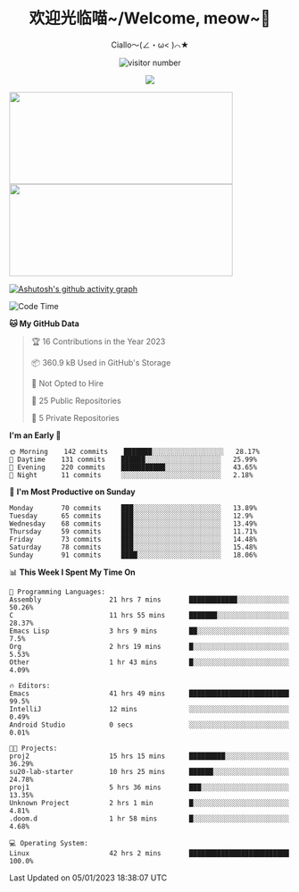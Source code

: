 <div align="center">
  <h1>欢迎光临喵~/Welcome, meow~👋</h1>
  <p>Ciallo～(∠・ω< )⌒★</p>
</div>

<p align="center">
  <img src="https://count.getloli.com/get/@Ziqi-Yang?theme=rule34" alt="visitor number" />
</p>

<p align="center">
  <img src="https://skillicons.dev/icons?i=c,py,flutter,go,java,js,linux,emacs" />
</p>

<a href="https://github.com/Ziqi-Yang?tab=repositories">
   <img height="165" width="400" src="https://github-readme-stats.vercel.app/api?username=Ziqi-Yang&show_icons=true&include_all_commits=true&hide_border=true" />
  <img height="165" width="400" src="https://svg-banners.vercel.app/api?type=luminance&text1=Be%20Fantastic🌞&width=400&height=165" />
</a>


[![Ashutosh's github activity graph](https://github-readme-activity-graph.cyclic.app/graph?username=Ziqi-Yang&theme=github)](https://github.com/ashutosh00710/github-readme-activity-graph)

<!--START_SECTION:waka-->
![Code Time](http://img.shields.io/badge/Code%20Time-350%20hrs%2056%20mins-blue)

**🐱 My GitHub Data** 

> 🏆 16 Contributions in the Year 2023
 > 
> 📦 360.9 kB Used in GitHub's Storage 
 > 
> 🚫 Not Opted to Hire
 > 
> 📜 25 Public Repositories 
 > 
> 🔑 5 Private Repositories  
 > 
**I'm an Early 🐤** 

```text
🌞 Morning    142 commits    ███████░░░░░░░░░░░░░░░░░░   28.17% 
🌆 Daytime    131 commits    ██████░░░░░░░░░░░░░░░░░░░   25.99% 
🌃 Evening    220 commits    ███████████░░░░░░░░░░░░░░   43.65% 
🌙 Night      11 commits     ░░░░░░░░░░░░░░░░░░░░░░░░░   2.18%

```
📅 **I'm Most Productive on Sunday** 

```text
Monday       70 commits     ███░░░░░░░░░░░░░░░░░░░░░░   13.89% 
Tuesday      65 commits     ███░░░░░░░░░░░░░░░░░░░░░░   12.9% 
Wednesday    68 commits     ███░░░░░░░░░░░░░░░░░░░░░░   13.49% 
Thursday     59 commits     ███░░░░░░░░░░░░░░░░░░░░░░   11.71% 
Friday       73 commits     ███░░░░░░░░░░░░░░░░░░░░░░   14.48% 
Saturday     78 commits     ███░░░░░░░░░░░░░░░░░░░░░░   15.48% 
Sunday       91 commits     ████░░░░░░░░░░░░░░░░░░░░░   18.06%

```


📊 **This Week I Spent My Time On** 

```text
💬 Programming Languages: 
Assembly                 21 hrs 7 mins       ████████████░░░░░░░░░░░░░   50.26% 
C                        11 hrs 55 mins      ███████░░░░░░░░░░░░░░░░░░   28.37% 
Emacs Lisp               3 hrs 9 mins        ██░░░░░░░░░░░░░░░░░░░░░░░   7.5% 
Org                      2 hrs 19 mins       █░░░░░░░░░░░░░░░░░░░░░░░░   5.53% 
Other                    1 hr 43 mins        █░░░░░░░░░░░░░░░░░░░░░░░░   4.09%

🔥 Editors: 
Emacs                    41 hrs 49 mins      █████████████████████████   99.5% 
IntelliJ                 12 mins             ░░░░░░░░░░░░░░░░░░░░░░░░░   0.49% 
Android Studio           0 secs              ░░░░░░░░░░░░░░░░░░░░░░░░░   0.01%

🐱‍💻 Projects: 
proj2                    15 hrs 15 mins      █████████░░░░░░░░░░░░░░░░   36.29% 
su20-lab-starter         10 hrs 25 mins      ██████░░░░░░░░░░░░░░░░░░░   24.78% 
proj1                    5 hrs 36 mins       ███░░░░░░░░░░░░░░░░░░░░░░   13.35% 
Unknown Project          2 hrs 1 min         █░░░░░░░░░░░░░░░░░░░░░░░░   4.81% 
.doom.d                  1 hr 58 mins        █░░░░░░░░░░░░░░░░░░░░░░░░   4.68%

💻 Operating System: 
Linux                    42 hrs 2 mins       █████████████████████████   100.0%

```


 Last Updated on 05/01/2023 18:38:07 UTC
<!--END_SECTION:waka-->
